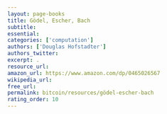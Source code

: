 ```yaml
---
layout: page-books
title: Gödel, Escher, Bach
subtitle: 
essential: 
categories: ['computation']
authors: ['Douglas Hofstadter']
authors_twitter: 
excerpt: .
resource_url: 
amazon_url: https://www.amazon.com/dp/0465026567
wikipedia_url: 
free_url: 
permalink: bitcoin/resources/gödel-escher-bach
rating_order: 10
---
```

